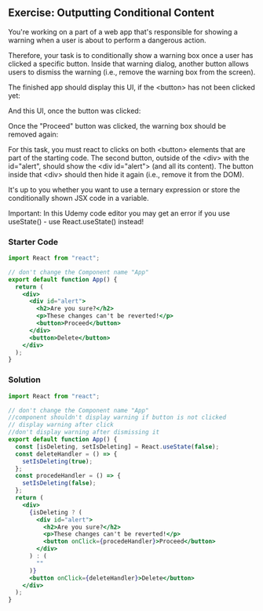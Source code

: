 ## Exercise: Outputting Conditional Content

You're working on a part of a web app that's responsible for showing a warning when a user is about to perform a dangerous action.

Therefore, your task is to conditionally show a warning box once a user has clicked a specific button. Inside that warning dialog, another button allows users to dismiss the warning (i.e., remove the warning box from the screen).

The finished app should display this UI, if the \<button> has not been clicked yet:

And this UI, once the button was clicked:

Once the "Proceed" button was clicked, the warning box should be removed again:

For this task, you must react to clicks on both \<button> elements that are part of the starting code. The second button, outside of the \<div> with the id="alert", should show the \<div id="alert"> (and all its content). The button inside that \<div> should then hide it again (i.e., remove it from the DOM).

It's up to you whether you want to use a ternary expression or store the conditionally shown JSX code in a variable.

Important: In this Udemy code editor you may get an error if you use useState() - use React.useState() instead!

### Starter Code

```jsx
import React from "react";

// don't change the Component name "App"
export default function App() {
  return (
    <div>
      <div id="alert">
        <h2>Are you sure?</h2>
        <p>These changes can't be reverted!</p>
        <button>Proceed</button>
      </div>
      <button>Delete</button>
    </div>
  );
}
```

### Solution

```jsx
import React from "react";

// don't change the Component name "App"
//component shouldn't display warning if button is not clicked
// display warning after click
//don't display warning after dismissing it
export default function App() {
  const [isDeleting, setIsDeleting] = React.useState(false);
  const deleteHandler = () => {
    setIsDeleting(true);
  };
  const procedeHandler = () => {
    setIsDeleting(false);
  };
  return (
    <div>
      {isDeleting ? (
        <div id="alert">
          <h2>Are you sure?</h2>
          <p>These changes can't be reverted!</p>
          <button onClick={procedeHandler}>Proceed</button>
        </div>
      ) : (
        ""
      )}
      <button onClick={deleteHandler}>Delete</button>
    </div>
  );
}
```
